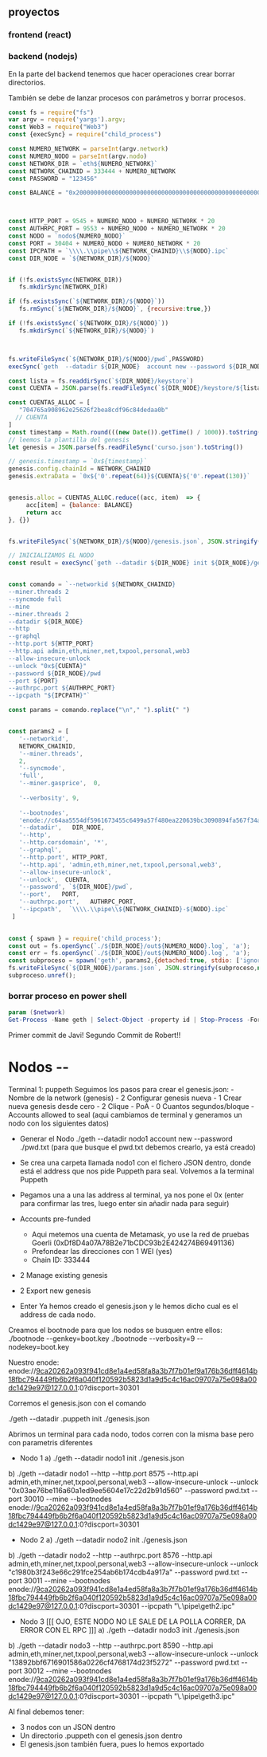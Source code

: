 ## proyectos

### frontend (react)


### backend (nodejs)

En la parte del backend tenemos que hacer operaciones crear borrar directorios.

También se debe de lanzar procesos con parámetros y borrar procesos.

```javascript
const fs = require("fs")
var argv = require('yargs').argv;
const Web3 = require("Web3")
const {execSync} = require("child_process")

const NUMERO_NETWORK = parseInt(argv.network)
const NUMERO_NODO = parseInt(argv.nodo)
const NETWORK_DIR = `eth${NUMERO_NETWORK}`
const NETWORK_CHAINID = 333444 + NUMERO_NETWORK
const PASSWORD = "123456"

const BALANCE = "0x200000000000000000000000000000000000000000000000000000000000000"



const HTTP_PORT = 9545 + NUMERO_NODO + NUMERO_NETWORK * 20 
const AUTHRPC_PORT = 9553 + NUMERO_NODO + NUMERO_NETWORK * 20 
const NODO = `nodo${NUMERO_NODO}`
const PORT = 30404 + NUMERO_NODO + NUMERO_NETWORK * 20 
const IPCPATH = `\\\\.\\pipe\\${NETWORK_CHAINID}\\${NODO}.ipc`
const DIR_NODE = `${NETWORK_DIR}/${NODO}`   


if (!fs.existsSync(NETWORK_DIR))
   fs.mkdirSync(NETWORK_DIR)

if (fs.existsSync(`${NETWORK_DIR}/${NODO}`))
   fs.rmSync(`${NETWORK_DIR}/${NODO}`, {recursive:true,})

if (!fs.existsSync(`${NETWORK_DIR}/${NODO}`))
   fs.mkdirSync(`${NETWORK_DIR}/${NODO}`)



fs.writeFileSync(`${NETWORK_DIR}/${NODO}/pwd`,PASSWORD)
execSync(`geth  --datadir ${DIR_NODE}  account new --password ${DIR_NODE}/pwd`)

const lista = fs.readdirSync(`${DIR_NODE}/keystore`)
const CUENTA = JSON.parse(fs.readFileSync(`${DIR_NODE}/keystore/${lista[0]}`).toString()).address

const CUENTAS_ALLOC = [
   "704765a908962e25626f2bea8cdf96c84dedaa0b"
  // CUENTA
]
const timestamp = Math.round(((new Date()).getTime() / 1000)).toString(16)
// leemos la plantilla del genesis
let genesis = JSON.parse(fs.readFileSync('curso.json').toString())

// genesis.timestamp = `0x${timestamp}`
genesis.config.chainId = NETWORK_CHAINID 
genesis.extraData = `0x${'0'.repeat(64)}${CUENTA}${'0'.repeat(130)}`


genesis.alloc = CUENTAS_ALLOC.reduce((acc, item)  => {
     acc[item] = {balance: BALANCE}
     return acc
}, {})


fs.writeFileSync(`${NETWORK_DIR}/${NODO}/genesis.json`, JSON.stringify(genesis))

// INICIALIZAMOS EL NODO
const result = execSync(`geth --datadir ${DIR_NODE} init ${DIR_NODE}/genesis.json`)


const comando = `--networkid ${NETWORK_CHAINID}
--miner.threads 2
--syncmode full
--mine
--miner.threads 2
--datadir ${DIR_NODE}
--http
--graphql
--http.port ${HTTP_PORT}
--http.api admin,eth,miner,net,txpool,personal,web3
--allow-insecure-unlock
--unlock "0x${CUENTA}"
--password ${DIR_NODE}/pwd
--port ${PORT}
--authrpc.port ${AUTHRPC_PORT} 
--ipcpath "${IPCPATH}"`

const params = comando.replace("\n"," ").split(" ")


const params2 = [
   '--networkid',
   NETWORK_CHAINID,
   '--miner.threads',
   2,
   '--syncmode',
   'full',
   '--miner.gasprice',  0, 
   
   '--verbosity', 9,
   
   '--bootnodes',
   'enode://c64aa5554df5961673455c6499a57f480ea220639bc3090894fa567f34a4dcf21f956998299962f09521abd4b594f6b4d722dc380a74277c9fbe1647214307bd@127.0.0.1:0?discport=30301',
   '--datadir',   DIR_NODE,
   '--http', 
   '--http.corsdomain', '*',
   '--graphql',
   '--http.port', HTTP_PORT, 
   '--http.api', 'admin,eth,miner,net,txpool,personal,web3',
   '--allow-insecure-unlock',
   '--unlock',  CUENTA,
   '--password', `${DIR_NODE}/pwd`,
   '--port',   PORT,
   '--authrpc.port',   AUTHRPC_PORT,
   '--ipcpath',  `\\\\.\\pipe\\${NETWORK_CHAINID}-${NODO}.ipc`
 ]
 

const { spawn } = require('child_process'); 
const out = fs.openSync(`./${DIR_NODE}/out${NUMERO_NODO}.log`, 'a');
const err = fs.openSync(`./${DIR_NODE}/out${NUMERO_NODO}.log`, 'a');
const subproceso = spawn('geth', params2,{detached:true, stdio: ['ignore', out, err]});
fs.writeFileSync(`${DIR_NODE}/params.json`, JSON.stringify(subproceso,null,4))
subproceso.unref();

```

### borrar proceso en power shell
```powershell
param ($network)
Get-Process -Name geth | Select-Object -property id | Stop-Process -Force; Remove-Item .\eth$network -Recurse
```

Primer commit de Javi!
Segundo Commit de Robert!!

# Nodos -- 
Terminal 1:
puppeth
   Seguimos los pasos para crear el genesis.json:
      - Nombre de la network (genesis)
      - 2 Configurar genesis nueva
      - 1 Crear nueva genesis desde cero
      - 2 Clique - PoA
      - 0 Cuantos segundos/bloque
      - Accounts allowed to seal (aqui cambiamos de terminal y generamos un nodo con los siguientes datos)

   - Generar el Nodo 
   ./geth --datadir nodo1 account new --password ./pwd.txt
   (para que busque el pwd.txt debemos crearlo, ya está creado)

   - Se crea una carpeta llamada nodo1 con el fichero JSON dentro, donde está el address que nos pide Puppeth para seal.
Volvemos a la terminal Puppeth
   - Pegamos una a una las address al terminal, ya nos pone el 0x (enter para confirmar las tres, luego enter sin añadir nada para seguir)
   - Accounts pre-funded
      - Aqui metemos una cuenta de Metamask, yo use la red de pruebas Goerli (0xDf8D4a07A78B2e71bCDC93b2E424274B69491136)
      - Prefondear las direcciones con 1 WEI (yes)
      - Chain ID: 333444
   - 2 Manage existing genesis
   - 2 Export new genesis
   - Enter 
   Ya hemos creado el genesis.json y le hemos dicho cual es el address de cada nodo.

Creamos el bootnode para que los nodos se busquen entre ellos:
./bootnode --genkey=boot.key
./bootnode --verbosity=9 --nodekey=boot.key

Nuestro enode:
enode://9ca20262a093f941cd8e1a4ed58fa8a3b7f7b01ef9a176b36dff4614b18fbc794449fb6b2f6a040f120592b5823d1a9d5c4c16ac09707a75e098a00dc1429e97@127.0.0.1:0?discport=30301

Corremos el genesis.json con el comando 

./geth --datadir .puppeth init ./genesis.json

Abrimos un terminal para cada nodo, todos corren con la misma base pero con parametris diferentes

 - Nodo 1
 a)   ./geth --datadir nodo1 init ./genesis.json 
      
 b)    ./geth --datadir nodo1 --http --http.port 8575 --http.api admin,eth,miner,net,txpool,personal,web3 --allow-insecure-unlock --unlock "0x03ae76be116a60a1ed9ee5604e17c22d2b91d560" --password pwd.txt --port 30010 --mine --bootnodes enode://9ca20262a093f941cd8e1a4ed58fa8a3b7f7b01ef9a176b36dff4614b18fbc794449fb6b2f6a040f120592b5823d1a9d5c4c16ac09707a75e098a00dc1429e97@127.0.0.1:0?discport=30301

 - Nodo 2 
  a)   ./geth --datadir nodo2 init ./genesis.json 

  b)   ./geth --datadir nodo2 --http --authrpc.port 8576 --http.api admin,eth,miner,net,txpool,personal,web3 --allow-insecure-unlock --unlock "c1980b3f243e66c291fce254ab6b174cdb4a917a" --password pwd.txt --port 30011 --mine --bootnodes enode://9ca20262a093f941cd8e1a4ed58fa8a3b7f7b01ef9a176b36dff4614b18fbc794449fb6b2f6a040f120592b5823d1a9d5c4c16ac09707a75e098a00dc1429e97@127.0.0.1:0?discport=30301 --ipcpath "\\.\pipe\geth2.ipc"

- Nodo 3 
[[[ OJO, ESTE NODO NO LE SALE DE LA POLLA CORRER, DA ERROR CON EL RPC ]]]
 a)   ./geth --datadir nodo3 init ./genesis.json 

 b)     ./geth --datadir nodo3 --http --authrpc.port 8590 --http.api admin,eth,miner,net,txpool,personal,web3 --allow-insecure-unlock --unlock "13892bbf6716901586a0226cf4768174d23f5272" --password pwd.txt --port 30012 --mine --bootnodes enode://9ca20262a093f941cd8e1a4ed58fa8a3b7f7b01ef9a176b36dff4614b18fbc794449fb6b2f6a040f120592b5823d1a9d5c4c16ac09707a75e098a00dc1429e97@127.0.0.1:0?discport=30301 --ipcpath "\\.\pipe\geth3.ipc"

Al final debemos tener:
   - 3 nodos con un JSON dentro
   - Un directorio .puppeth con el genesis.json dentro
   - El genesis.json también fuera, pues lo hemos exportado






